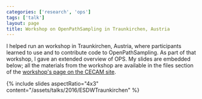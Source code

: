 ```yaml
---
categories: ['research', 'ops']
tags: ['talk']
layout: page
title: Workshop on OpenPathSampling in Traunkirchen, Austria
---
```


I helped run an workshop in Traunkirchen, Austria, where participants
learned to use and to contribute code to OpenPathSampling. As part of that
workshop, I gave an extended overview of OPS. My slides are embedded below;
all the materials from the workshop are available in the files section of
the [workshop's page on the CECAM site][esdw1_page].

[esdw1_page]: https://www.cecam.org/workshop-1-1356.html

{% include slides aspectRatio="4x3"
           content="/assets/talks/2016/ESDWTraunkirchen" %}
